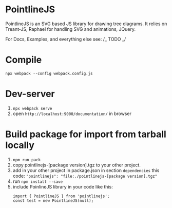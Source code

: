 # PointlineJS

PointlineJS is an SVG based JS library for drawing tree diagrams.
It relies on Treant-JS, Raphael for handling SVG and animations, JQuery.

For Docs, Examples, and everything else see: /_ TODO _/

# Compile

`npx webpack --config webpack.config.js`

# Dev-server

1. `npx webpack serve`
2. open `http://localhost:9000/documentation/` in browser

# Build package for import from tarball locally

1. `npm run pack`
2. copy pointlinejs-[package version].tgz to your other project.
3. add in your other project in package.json in section `dependencies` this code:
   `"pointlinejs": "file:./pointlinejs-[package version].tgz"`
4. run `npm install --save`
5. include PoinlineJS library in your code like this:
   ```
   import { PointlineJS } from 'pointlinejs';
   const test = new PointlineJS(null);
   ```
